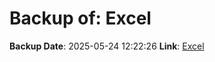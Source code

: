 # Backup of: Excel

**Backup Date**: 2025-05-24 12:22:26
**Link**: [Excel](https://przemienniki.net/export/przemienniki.xls)
